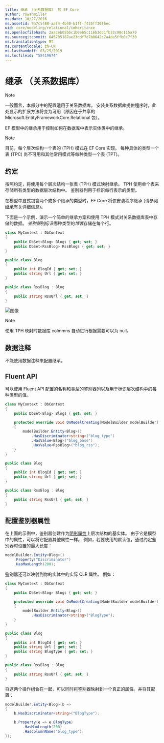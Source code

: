 ```yaml
---
title: 继承 （关系数据库） 的 EF Core
author: rowanmiller
ms.date: 10/27/2016
ms.assetid: 9a7c5488-aaf4-4b40-b1ff-f435ff30f6ec
uid: core/modeling/relational/inheritance
ms.openlocfilehash: 2aaceb05bbc1b0eb5c116b3dc1fb33c90c115a70
ms.sourcegitcommit: 645785187ae23ddf7d7b0642c7a4da5ffb0c7f30
ms.translationtype: MT
ms.contentlocale: zh-CN
ms.lasthandoff: 03/25/2019
ms.locfileid: "58419674"
---
```

# <a name="inheritance-relational-database"></a>继承 （关系数据库）

> [!NOTE]  
> 一般而言，本部分中的配置适用于关系数据库。 安装关系数据库提供程序时，此处显示的扩展方法将变为可用（原因在于共享的 Microsoft.EntityFrameworkCore.Relational 包）。

EF 模型中的继承用于控制如何在数据库中表示实体类中的继承。

> [!NOTE]  
> 目前，每个层次结构一个表的 (TPH) 模式在 EF Core 实现。 每种具体的类型一个表 (TPC) 尚不可用和其他常用模式等每种类型一个表 (TPT)。

## <a name="conventions"></a>约定

按照约定，将使用每个层次结构一张表 (TPH) 模式映射继承。 TPH 使用单个表来存储所有类型的数据层次结构中。 鉴别器列用于标识每行表示的类型。

在模型中显式包含两个或多个继承的类型时，EF Core 将仅安装程序继承 (请参阅[继承](../inheritance.md)有关详细信息)。

下面是一个示例，演示一个简单的继承方案和使用 TPH 模式对关系数据库表中存储的数据。 *鉴别器*列标识哪种类型的*博客*存储在每个行。

<!-- [!code-csharp[Main](samples/core/relational/Modeling/Conventions/Samples/InheritanceDbSets.cs)] -->
``` csharp
class MyContext : DbContext
{
    public DbSet<Blog> Blogs { get; set; }
    public DbSet<RssBlog> RssBlogs { get; set; }
}

public class Blog
{
    public int BlogId { get; set; }
    public string Url { get; set; }
}

public class RssBlog : Blog
{
    public string RssUrl { get; set; }
}
```

![图像](_static/inheritance-tph-data.png)

>[!NOTE]
> 使用 TPH 映射时数据库 colmmns 自动进行根据需要可以为 null。

## <a name="data-annotations"></a>数据注释

不能使用数据注释来配置继承。

## <a name="fluent-api"></a>Fluent API

可以使用 Fluent API 配置的名称和类型的鉴别器列以及用于标识层次结构中的每种类型的值。

<!-- [!code-csharp[Main](samples/core/relational/Modeling/FluentAPI/Samples/InheritanceTPHDiscriminator.cs?highlight=7,8,9,10)] -->
``` csharp
class MyContext : DbContext
{
    public DbSet<Blog> Blogs { get; set; }

    protected override void OnModelCreating(ModelBuilder modelBuilder)
    {
        modelBuilder.Entity<Blog>()
            .HasDiscriminator<string>("blog_type")
            .HasValue<Blog>("blog_base")
            .HasValue<RssBlog>("blog_rss");
    }
}

public class Blog
{
    public int BlogId { get; set; }
    public string Url { get; set; }
}

public class RssBlog : Blog
{
    public string RssUrl { get; set; }
}
```

## <a name="configuring-the-discriminator-property"></a>配置鉴别器属性

在上面的示例中，鉴别器创建作为[阴影属性](xref:core/modeling/shadow-properties)上层次结构的基实体。 由于它是模型中的属性，可以将它配置其他属性一样。 例如，若要使用的默认值，通过约定鉴别器时设置的最大长度：

```C#
modelBuilder.Entity<Blog>()
    .Property("Discriminator")
    .HasMaxLength(200);
```

鉴别器还可以映射到你的实体中的实际 CLR 属性。 例如：
```C#
class MyContext : DbContext
{
    public DbSet<Blog> Blogs { get; set; }

    protected override void OnModelCreating(ModelBuilder modelBuilder)
    {
        modelBuilder.Entity<Blog>()
            .HasDiscriminator<string>("BlogType");
    }
}

public class Blog
{
    public int BlogId { get; set; }
    public string Url { get; set; }
    public string BlogType { get; set; }
}

public class RssBlog : Blog
{
    public string RssUrl { get; set; }
}
```

将这两个操作组合在一起，可以同时将鉴别器映射到一个真正的属性，并将其配置：
```C#
modelBuilder.Entity<Blog>(b =>
{
    b.HasDiscriminator<string>("BlogType");

    b.Property(e => e.BlogType)
        .HasMaxLength(200)
        .HasColumnName("blog_type");
});
```
